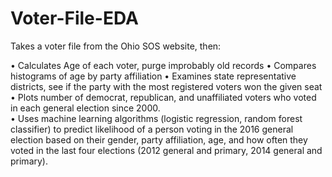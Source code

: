 # Voter-File-EDA
Takes a voter file from the Ohio SOS website, then:

•	Calculates Age of each voter, purge improbably old records
•	Compares histograms of age by party affiliation
•	Examines state representative districts, see if the party with the most registered voters won the given seat
•	Plots number of democrat, republican, and unaffiliated voters who voted in each general election since 2000.  
•	Uses machine learning algorithms (logistic regression, random forest classifier) to predict likelihood of a person voting in the 2016 general election based on their gender, party affiliation, age, and how often they voted in the last four elections (2012 general and primary, 2014 general and primary).  

